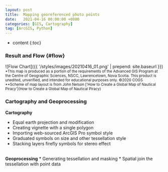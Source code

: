 ```yaml
---
layout: post
title:  Mapping georeferenced photo points
date:   2021-04-16 00:00:00 +0800
categories: [GIS, Cartography]
tag: [ArcGIS, Python]
---
```


* content
{:toc}
  
### Result and Flow    {#flow}
![Flow Chart]({{ '/styles/images/20210416_01.png' | prepend: site.baseurl  }})
<sub>*This map is produced as a portion of the requirements of the Advanced GIS Program at the Centre of Geographic Sciences, NSCC, Lawrencetown, Nova Scotia. This product is unedited, unverified, and intended for educational purposes only. &copy;2020 COGS</sub>
<br>
<sub>**Scheme of map layout is from John Nelson ['How to Create a Global Map of Nautical Piracy'](How to Create a Global Map of Nautical Piracy)</sub>

### Cartography and Geoprocessing
<b>Cartography</b>
<br>
* Equal earth projection and modification
* Creating vignette with a single polygon
* Importing web-sourced ArcGIS Pro symbol style
* Graduated symbols on size and other tessellation style
* Stacking layers firefly symbols for stereo effect
<br>
<b>Geoprocessing</b>
* Generating tessellation and masking 
* Spatial join the tessellation with point data
